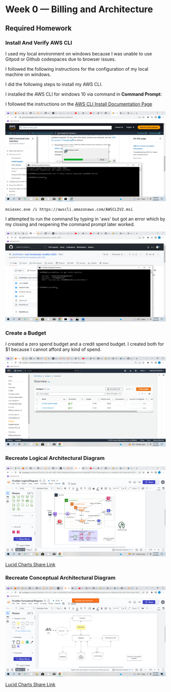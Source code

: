 # Week 0 — Billing and Architecture

## Required Homework

### Install And Verify AWS CLI 
 
I used my local environment on windows because I was unable to use Gitpod or Github codespaces due to browser issues.

I followed the following instructions for the configuration of my local machine on windows.

I did the following steps to install my AWS CLI.

I installed the AWS CLI for windows 10 via command in **Command Prompt**:

I followed the instructions on the [AWS CLI Install Documentation Page](https://docs.aws.amazon.com/cli/latest/userguide/getting-started-install.html)


![Installing AWS CLI](assets/wk0-proof-of-aws-cli-installation.png)

```
msiexec.exe /i https://awscli.amazonaws.com/AWSCLIV2.msi
```

I attempted to run the command by typing in 'aws' but got an error which by my closing and reopening the command prompt later worked.

![Proof of Working AWS CLI](assets/wk0-proof-of-aws-cli.png)

### Create a Budget

I created a zero spend budget and a credit spend budget.
I created both for $1 because I cannot afford any kind of spend.

![Image of the Budget Alarm](assets/budget-alarm.png)

### Recreate Logical Architectural Diagram

![Cruddur Logical Design](assets/logical-recreation-architecture-diagram.png)

[Lucid Charts Share Link](https://lucid.app/lucidchart/e739c2a0-2339-42d1-8081-580b7d0bb86a/edit?viewport_loc=-108%2C63%2C2341%2C1027%2C0_0&invitationId=inv_0eed8aec-8a9f-4c44-ac80-d58727ae0a1a)

### Recreate Conceptual Architectural Diagram

![Cruddur Conceptual Design](assets/conceptual-recreation-diagram.png)

[Lucid Charts Share Link](https://lucid.app/lucidchart/16d04a2b-4210-4513-b40c-a7d5462d4972/edit?viewport_loc=-48%2C-41%2C2051%2C900%2C0_0&invitationId=inv_4f44a3a0-608a-4900-9ffe-f0cbec19d875)




